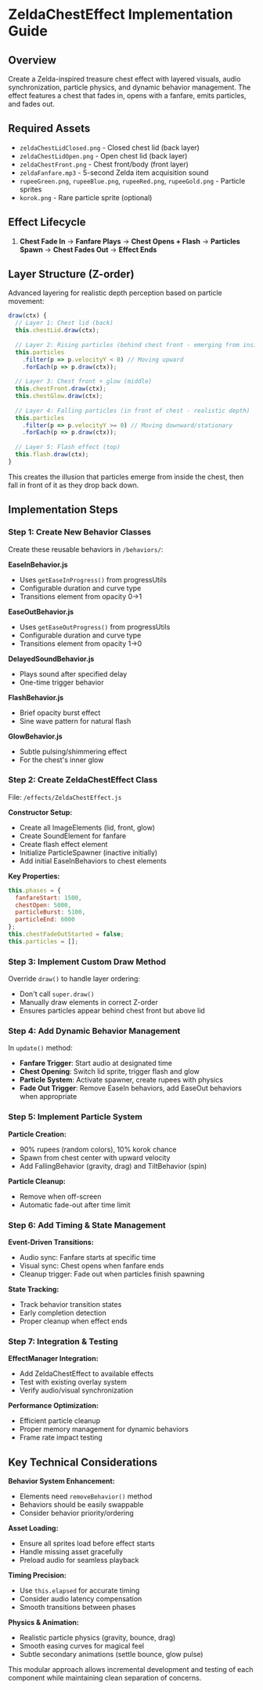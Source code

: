 # ZeldaChestEffect Implementation Guide

## Overview
Create a Zelda-inspired treasure chest effect with layered visuals, audio synchronization, particle physics, and dynamic behavior management. The effect features a chest that fades in, opens with a fanfare, emits particles, and fades out.

## Required Assets
- `zeldaChestLidClosed.png` - Closed chest lid (back layer)
- `zeldaChestLidOpen.png` - Open chest lid (back layer)  
- `zeldaChestFront.png` - Chest front/body (front layer)
- `zeldaFanfare.mp3` - 5-second Zelda item acquisition sound
- `rupeeGreen.png`, `rupeeBlue.png`, `rupeeRed.png`, `rupeeGold.png` - Particle sprites
- `korok.png` - Rare particle sprite (optional)

## Effect Lifecycle
1. **Chest Fade In** → **Fanfare Plays** → **Chest Opens + Flash** → **Particles Spawn** → **Chest Fades Out** → **Effect Ends**

## Layer Structure (Z-order)
Advanced layering for realistic depth perception based on particle movement:

```javascript
draw(ctx) {
  // Layer 1: Chest lid (back)
  this.chestLid.draw(ctx);
  
  // Layer 2: Rising particles (behind chest front - emerging from inside)
  this.particles
    .filter(p => p.velocityY < 0) // Moving upward
    .forEach(p => p.draw(ctx));
  
  // Layer 3: Chest front + glow (middle)
  this.chestFront.draw(ctx);
  this.chestGlow.draw(ctx);
  
  // Layer 4: Falling particles (in front of chest - realistic depth)
  this.particles
    .filter(p => p.velocityY >= 0) // Moving downward/stationary
    .forEach(p => p.draw(ctx));
  
  // Layer 5: Flash effect (top)
  this.flash.draw(ctx);
}
```

This creates the illusion that particles emerge from inside the chest, then fall in front of it as they drop back down.

## Implementation Steps

### Step 1: Create New Behavior Classes
Create these reusable behaviors in `/behaviors/`:

**EaseInBehavior.js**
- Uses `getEaseInProgress()` from progressUtils
- Configurable duration and curve type
- Transitions element from opacity 0→1

**EaseOutBehavior.js** 
- Uses `getEaseOutProgress()` from progressUtils
- Configurable duration and curve type  
- Transitions element from opacity 1→0

**DelayedSoundBehavior.js**
- Plays sound after specified delay
- One-time trigger behavior

**FlashBehavior.js**
- Brief opacity burst effect
- Sine wave pattern for natural flash

**GlowBehavior.js**
- Subtle pulsing/shimmering effect
- For the chest's inner glow

### Step 2: Create ZeldaChestEffect Class
File: `/effects/ZeldaChestEffect.js`

**Constructor Setup:**
- Create all ImageElements (lid, front, glow)
- Create SoundElement for fanfare  
- Create flash effect element
- Initialize ParticleSpawner (inactive initially)
- Add initial EaseInBehaviors to chest elements

**Key Properties:**
```javascript
this.phases = {
  fanfareStart: 1500,
  chestOpen: 5000, 
  particleBurst: 5100,
  particleEnd: 6000
};
this.chestFadeOutStarted = false;
this.particles = [];
```

### Step 3: Implement Custom Draw Method
Override `draw()` to handle layer ordering:
- Don't call `super.draw()`
- Manually draw elements in correct Z-order
- Ensures particles appear behind chest front but above lid

### Step 4: Add Dynamic Behavior Management
In `update()` method:
- **Fanfare Trigger**: Start audio at designated time
- **Chest Opening**: Switch lid sprite, trigger flash and glow
- **Particle System**: Activate spawner, create rupees with physics
- **Fade Out Trigger**: Remove EaseIn behaviors, add EaseOut behaviors when appropriate

### Step 5: Implement Particle System
**Particle Creation:**
- 90% rupees (random colors), 10% korok chance
- Spawn from chest center with upward velocity
- Add FallingBehavior (gravity, drag) and TiltBehavior (spin)

**Particle Cleanup:**
- Remove when off-screen
- Automatic fade-out after time limit

### Step 6: Add Timing & State Management
**Event-Driven Transitions:**
- Audio sync: Fanfare starts at specific time
- Visual sync: Chest opens when fanfare ends
- Cleanup trigger: Fade out when particles finish spawning

**State Tracking:**
- Track behavior transition states
- Early completion detection
- Proper cleanup when effect ends

### Step 7: Integration & Testing
**EffectManager Integration:**
- Add ZeldaChestEffect to available effects
- Test with existing overlay system
- Verify audio/visual synchronization

**Performance Optimization:**
- Efficient particle cleanup
- Proper memory management for dynamic behaviors
- Frame rate impact testing

## Key Technical Considerations

**Behavior System Enhancement:**
- Elements need `removeBehavior()` method
- Behaviors should be easily swappable
- Consider behavior priority/ordering

**Asset Loading:**
- Ensure all sprites load before effect starts
- Handle missing asset gracefully
- Preload audio for seamless playback

**Timing Precision:**
- Use `this.elapsed` for accurate timing
- Consider audio latency compensation
- Smooth transitions between phases

**Physics & Animation:**
- Realistic particle physics (gravity, bounce, drag)
- Smooth easing curves for magical feel
- Subtle secondary animations (settle bounce, glow pulse)

This modular approach allows incremental development and testing of each component while maintaining clean separation of concerns.
